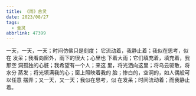 ```yaml
---
title: 《雨》舍灵
date: 2023/08/27
tags:
  - 舍灵
abbrlink: 47399
---
```

一天，一天，一天；时间仿佛只是刻度；
它流动着，我静止着；我似在思考，似在
发呆；我看向窗外，雨下的很大；心里也
下着大雨；它们填充着，填充着，我那空
洞孤独的心脏；我希望有一个人；来这
里，将光洒向这里；将乌云驱散，将水分
蒸发；将光填满我的心；窗上照映着我的
脸；惨白的，空洞的，如人偶般可以任意
摆弄；又一天，又一天；我似在思考，似
在发呆；时间流动着；而我静止着。
